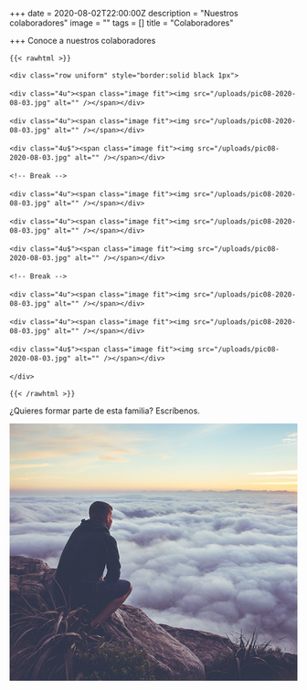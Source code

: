 +++
date = 2020-08-02T22:00:00Z
description = "Nuestros colaboradores"
image = ""
tags = []
title = "Colaboradores"

+++
Conoce a nuestros colaboradores

    {{< rawhtml >}}

<div class="box alt">

    <div class="row uniform" style="border:solid black 1px">
    
    <div class="4u"><span class="image fit"><img src="/uploads/pic08-2020-08-03.jpg" alt="" /></span></div>
    
    <div class="4u"><span class="image fit"><img src="/uploads/pic08-2020-08-03.jpg" alt="" /></span></div>
    
    <div class="4u$"><span class="image fit"><img src="/uploads/pic08-2020-08-03.jpg" alt="" /></span></div>
    
    <!-- Break -->
    
    <div class="4u"><span class="image fit"><img src="/uploads/pic08-2020-08-03.jpg" alt="" /></span></div>
    
    <div class="4u"><span class="image fit"><img src="/uploads/pic08-2020-08-03.jpg" alt="" /></span></div>
    
    <div class="4u$"><span class="image fit"><img src="/uploads/pic08-2020-08-03.jpg" alt="" /></span></div>
    
    <!-- Break -->
    
    <div class="4u"><span class="image fit"><img src="/uploads/pic08-2020-08-03.jpg" alt="" /></span></div>
    
    <div class="4u"><span class="image fit"><img src="/uploads/pic08-2020-08-03.jpg" alt="" /></span></div>
    
    <div class="4u$"><span class="image fit"><img src="/uploads/pic08-2020-08-03.jpg" alt="" /></span></div>
    
    </div>

</div>

    {{< /rawhtml >}}

¿Quieres formar parte de esta familia? Escríbenos.

![](/uploads/pic08-2020-08-03.jpg)